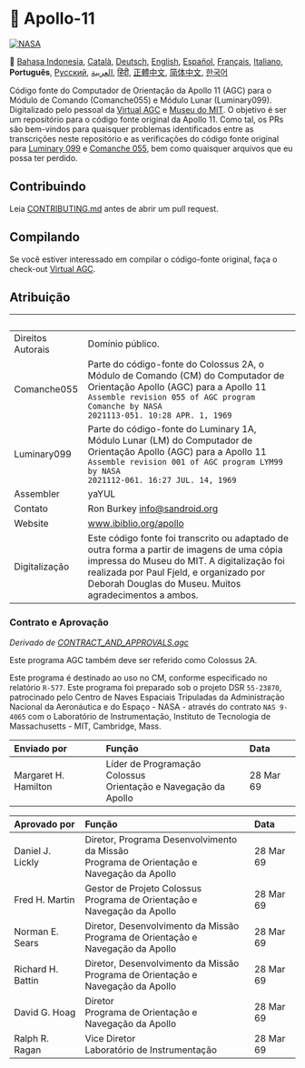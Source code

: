 # 🚀 Apollo-11

[![NASA][1]][2]

:crossed_flags:
[Bahasa Indonesia][id],
[Català][ca],
[Deutsch][de],
[English][en],
[Español][es],
[Français][fr],
[Italiano][it],
**Português**,
[Русский][ru],
[العربية][ar],
[हिंदी][hi_in],
[正體中文][zh_tw],
[简体中文][zh_cn],
[한국어][ko_kr]

[ar]: README.ar.md
[id]: README.id.md
[ca]: README.ca.md
[de]: README.de.md
[en]: README.md
[es]: README.es.md
[it]: README.it.md
[fr]: README.fr.md
[pt_br]: README.pt_br.md
[zh_tw]: README.zh_tw.md
[zh_cn]: README.zh_cn.md
[ko_kr]: README.ko_kr.md
[hi_in]: README.hi_in.md
[ru]: README.ru.md

Código fonte do Computador de Orientação da Apollo 11 (AGC) para o Módulo
de Comando (Comanche055) e Módulo Lunar (Luminary099). Digitalizado
pelo pessoal da [Virtual AGC][3] e [Museu do MIT][4]. O objetivo é ser
um repositório para o código fonte original da Apollo 11. Como tal, os PRs
são bem-vindos para quaisquer problemas identificados entre as transcrições
neste repositório e as verificações do código fonte original para
[Luminary 099][5] e [Comanche 055][6], bem como quaisquer arquivos que
eu possa ter perdido.

## Contribuindo

Leia [CONTRIBUTING.md][7] antes de abrir um pull request.

## Compilando

Se você estiver interessado em compilar o código-fonte original, faça o
check-out [Virtual AGC][8].

## Atribuição

| &nbsp;            | &nbsp;                                                                                                                                                                                                                                         |
| :---------------- | :--------------------------------------------------------------------------------------------------------------------------------------------------------------------------------------------------------------------------------------------- |
| Direitos Autorais | Domínio público.                                                                                                                                                                                                                               |
| Comanche055       | Parte do código-fonte do Colossus 2A, o Módulo de Comando (CM) do Computador de Orientação Apollo (AGC) para a Apollo 11<br>`Assemble revision 055 of AGC program Comanche by NASA`<br>`2021113-051. 10:28 APR. 1, 1969`                       |
| Luminary099       | Parte do código-fonte do Luminary 1A, Módulo Lunar (LM) do Computador de Orientação Apollo (AGC) para a Apollo 11<br>`Assemble revision 001 of AGC program LYM99 by NASA`<br>`2021112-061. 16:27 JUL. 14, 1969`                                |
| Assembler         | yaYUL                                                                                                                                                                                                                                          |
| Contato           | Ron Burkey <info@sandroid.org>                                                                                                                                                                                                                 |
| Website           | www.ibiblio.org/apollo                                                                                                                                                                                                                         |
| Digitalização     | Este código fonte foi transcrito ou adaptado de outra forma a partir de imagens de uma cópia impressa do Museu do MIT. A digitalização foi realizada por Paul Fjeld, e organizado por Deborah Douglas do Museu. Muitos agradecimentos a ambos. |

### Contrato e Aprovação

_Derivado de [CONTRACT_AND_APPROVALS.agc]_

Este programa AGC também deve ser referido como Colossus 2A.

Este programa é destinado ao uso no CM, conforme especificado no relatório `R-577`. Este programa foi preparado sob o projeto DSR `55-23870`, patrocinado pelo Centro de Naves Espaciais Tripuladas da Administração Nacional da Aeronáutica e do Espaço - NASA - através do contrato `NAS 9-4065` com o Laboratório de Instrumentação, Instituto de Tecnologia de Massachusetts - MIT, Cambridge, Mass.

| Enviado por          | Função                                                            | Data      |
| :------------------- | :---------------------------------------------------------------- | :-------- |
| Margaret H. Hamilton | Líder de Programação Colossus<br>Orientação e Navegação da Apollo | 28 Mar 69 |

| Aprovado por      | Função                                                                                      | Data      |
| :---------------- | :------------------------------------------------------------------------------------------ | :-------- |
| Daniel J. Lickly  | Diretor, Programa Desenvolvimento da Missão<br>Programa de Orientação e Navegação da Apollo | 28 Mar 69 |
| Fred H. Martin    | Gestor de Projeto Colossus<br>Programa de Orientação e Navegação da Apollo                  | 28 Mar 69 |
| Norman E. Sears   | Diretor, Desenvolvimento da Missão<br>Programa de Orientação e Navegação da Apollo          | 28 Mar 69 |
| Richard H. Battin | Diretor, Desenvolvimento da Missão<br>Programa de Orientação e Navegação da Apollo          | 28 Mar 69 |
| David G. Hoag     | Diretor<br>Programa de Orientação e Navegação da Apollo                                     | 28 Mar 69 |
| Ralph R. Ragan    | Vice Diretor<br>Laboratório de Instrumentação                                               | 28 Mar 69 |

[contract_and_approvals.agc]: https://github.com/chrislgarry/Apollo-11/blob/master/Comanche055/CONTRACT_AND_APPROVALS.agc
[1]: https://cdn.rawgit.com/aleen42/badges/c9246f74/src/nasa.svg
[2]: https://www.nasa.gov/mission_pages/apollo/missions/apollo11.html
[3]: http://www.ibiblio.org/apollo/
[4]: http://web.mit.edu/museum/
[5]: http://www.ibiblio.org/apollo/ScansForConversion/Luminary099/
[6]: http://www.ibiblio.org/apollo/ScansForConversion/Comanche055/
[7]: https://github.com/chrislgarry/Apollo-11/blob/master/CONTRIBUTING.md
[8]: https://github.com/rburkey2005/virtualagc
